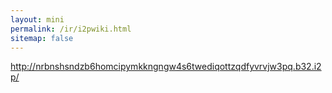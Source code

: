 ```yaml
---
layout: mini
permalink: /ir/i2pwiki.html
sitemap: false
---
```


http://nrbnshsndzb6homcipymkkngngw4s6twediqottzqdfyvrvjw3pq.b32.i2p/
